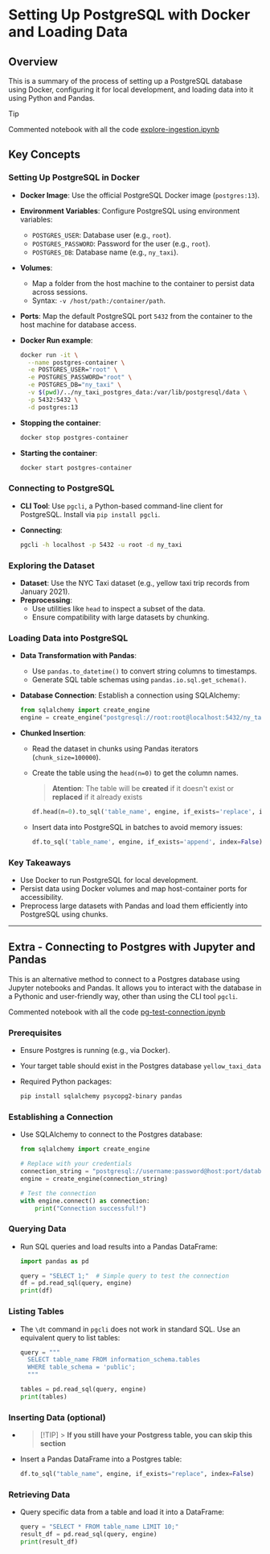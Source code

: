 # Setting Up PostgreSQL with Docker and Loading Data

## Overview

This is a summary of the process of setting up a PostgreSQL database using Docker, configuring it for local development, and loading data into it using Python and Pandas.

> [!TIP]
> Commented notebook with all the code [explore-ingestion.ipynb](explore-ingestion.ipynb)

## Key Concepts

### Setting Up PostgreSQL in Docker

- **Docker Image**: Use the official PostgreSQL Docker image (`postgres:13`).
- **Environment Variables**: Configure PostgreSQL using environment variables:
  - `POSTGRES_USER`: Database user (e.g., `root`).
  - `POSTGRES_PASSWORD`: Password for the user (e.g., `root`).
  - `POSTGRES_DB`: Database name (e.g., `ny_taxi`).
- **Volumes**:
  - Map a folder from the host machine to the container to persist data across sessions.
  - Syntax: `-v /host/path:/container/path`.
- **Ports**: Map the default PostgreSQL port `5432` from the container to the host machine for database access.

- **Docker Run example**:

  ```bash
  docker run -it \
    --name postgres-container \
    -e POSTGRES_USER="root" \
    -e POSTGRES_PASSWORD="root" \
    -e POSTGRES_DB="ny_taxi" \
    -v $(pwd)/../ny_taxi_postgres_data:/var/lib/postgresql/data \
    -p 5432:5432 \
    -d postgres:13
  ```

- **Stopping the container**:

  ```bash
  docker stop postgres-container
  ```

- **Starting the container**:

  ```bash
  docker start postgres-container
  ```

### Connecting to PostgreSQL

- **CLI Tool**: Use `pgcli`, a Python-based command-line client for PostgreSQL. Install via `pip install pgcli`.
- **Connecting**:

  ```bash
  pgcli -h localhost -p 5432 -u root -d ny_taxi
  ```

### Exploring the Dataset

- **Dataset**: Use the NYC Taxi dataset (e.g., yellow taxi trip records from January 2021).
- **Preprocessing**:
  - Use utilities like `head` to inspect a subset of the data.
  - Ensure compatibility with large datasets by chunking.

### Loading Data into PostgreSQL

- **Data Transformation with Pandas**:
  - Use `pandas.to_datetime()` to convert string columns to timestamps.
  - Generate SQL table schemas using `pandas.io.sql.get_schema()`.
- **Database Connection**: Establish a connection using SQLAlchemy:

  ```python
  from sqlalchemy import create_engine
  engine = create_engine("postgresql://root:root@localhost:5432/ny_taxi")
  ```

- **Chunked Insertion**:

  - Read the dataset in chunks using Pandas iterators (`chunk_size=100000`).
  - Create the table using the `head(n=0)` to get the column names.

    > **Atention**: The table will be **created** if it doesn't exist or **replaced** if it already exists

    ```python
    df.head(n=0).to_sql('table_name', engine, if_exists='replace', index=False)
    ```

  - Insert data into PostgreSQL in batches to avoid memory issues:

    ```python
    df.to_sql('table_name', engine, if_exists='append', index=False)
    ```

### Key Takeaways

- Use Docker to run PostgreSQL for local development.
- Persist data using Docker volumes and map host-container ports for accessibility.
- Preprocess large datasets with Pandas and load them efficiently into PostgreSQL using chunks.

---

## Extra - Connecting to Postgres with Jupyter and Pandas

This is an alternative method to connect to a Postgres database using Jupyter notebooks and Pandas. It allows you to interact with the database in a Pythonic and user-friendly way, other than using the CLI tool `pgcli`.

Commented notebook with all the code [pg-test-connection.ipynb](pg-test-connection.ipynb)

### Prerequisites

- Ensure Postgres is running (e.g., via Docker).
- Your target table should exist in the Postgres database `yellow_taxi_data`
- Required Python packages:

  ```bash
  pip install sqlalchemy psycopg2-binary pandas
  ```

### Establishing a Connection

- Use SQLAlchemy to connect to the Postgres database:

  ```python
  from sqlalchemy import create_engine

  # Replace with your credentials
  connection_string = "postgresql://username:password@host:port/database"
  engine = create_engine(connection_string)

  # Test the connection
  with engine.connect() as connection:
      print("Connection successful!")
  ```

### Querying Data

- Run SQL queries and load results into a Pandas DataFrame:

  ```python
  import pandas as pd

  query = "SELECT 1;"  # Simple query to test the connection
  df = pd.read_sql(query, engine)
  print(df)
  ```

### Listing Tables

- The `\dt` command in `pgcli` does not work in standard SQL. Use an equivalent query to list tables:

  ```python
  query = """
    SELECT table_name FROM information_schema.tables
    WHERE table_schema = 'public';
    """

  tables = pd.read_sql(query, engine)
  print(tables)
  ```

### Inserting Data (optional)

- > [!TIP] > **If you still have your Postgress table, you can skip this section**

- Insert a Pandas DataFrame into a Postgres table:

  ```python
  df.to_sql("table_name", engine, if_exists="replace", index=False)
  ```

### Retrieving Data

- Query specific data from a table and load it into a DataFrame:

  ```python
  query = "SELECT * FROM table_name LIMIT 10;"
  result_df = pd.read_sql(query, engine)
  print(result_df)
  ```
